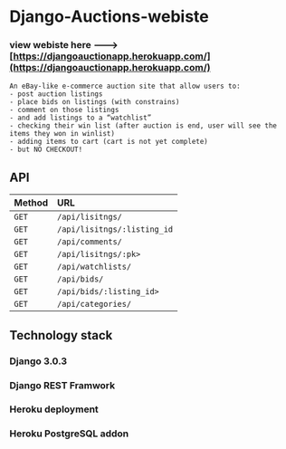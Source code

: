 # Django-Auctions-webiste

### view webiste here ---> [https://djangoauctionapp.herokuapp.com/](https://djangoauctionapp.herokuapp.com/)

```
An eBay-like e-commerce auction site that allow users to:
- post auction listings
- place bids on listings (with constrains)
- comment on those listings
- and add listings to a “watchlist”
- checking their win list (after auction is end, user will see the items they won in winlist)
- adding items to cart (cart is not yet complete)
- but NO CHECKOUT!
```
## API

| Method                  | URL
| ------------------------- |:------------------- |
| `GET` | `/api/lisitngs/` |
| `GET` | `/api/lisitngs/:listing_id` |
| `GET` | `/api/comments/` |
| `GET` | `/api/lisitngs/:pk>` |
| `GET` | `/api/watchlists/` |
| `GET` | `/api/bids/` |
| `GET` | `/api/bids/:listing_id>` |
| `GET` | `/api/categories/` |


## Technology stack

### Django 3.0.3
### Django REST Framwork
### Heroku deployment
### Heroku PostgreSQL addon



